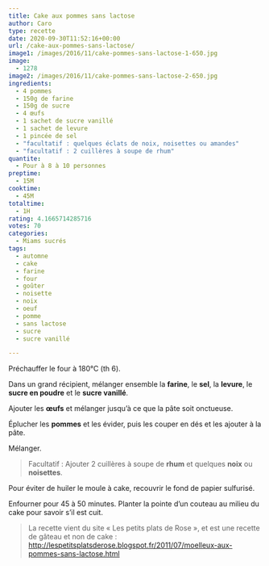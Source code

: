 ```yaml
---
title: Cake aux pommes sans lactose
author: Caro
type: recette
date: 2020-09-30T11:52:16+00:00
url: /cake-aux-pommes-sans-lactose/
image1: /images/2016/11/cake-pommes-sans-lactose-1-650.jpg
image:
  - 1278
image2: /images/2016/11/cake-pommes-sans-lactose-2-650.jpg
ingredients:
  - 4 pommes
  - 150g de farine
  - 150g de sucre
  - 4 œufs
  - 1 sachet de sucre vanillé
  - 1 sachet de levure
  - 1 pincée de sel
  - "facultatif : quelques éclats de noix, noisettes ou amandes"
  - "facultatif : 2 cuillères à soupe de rhum"
quantite:
  - Pour à 8 à 10 personnes
preptime:
  - 15M
cooktime:
  - 45M
totaltime:
  - 1H
rating: 4.1665714285716
votes: 70
categories:
  - Miams sucrés
tags:
  - automne
  - cake
  - farine
  - four
  - goûter
  - noisette
  - noix
  - oeuf
  - pomme
  - sans lactose
  - sucre
  - sucre vanillé

---
```

Préchauffer le four à 180°C (th 6).

Dans un grand récipient, mélanger ensemble la **farine**, le **sel**, la **levure**, le **sucre en poudre** et le **sucre vanillé**.

Ajouter les **œufs** et mélanger jusqu&rsquo;à ce que la pâte soit onctueuse.

Éplucher les **pommes** et les évider, puis les couper en dés et les ajouter à la pâte.

Mélanger.

> Facultatif : Ajouter 2 cuillères à soupe de **rhum** et quelques **noix** ou **noisettes**.

Pour éviter de huiler le moule à cake, recouvrir le fond de papier sulfurisé.

Enfourner pour 45 à 50 minutes. Planter la pointe d&rsquo;un couteau au milieu du cake pour savoir s&rsquo;il est cuit.

> La recette vient du site « Les petits plats de Rose », et est une recette de gâteau et non de cake : <a href="http://lespetitsplatsderose.blogspot.fr/2011/07/moelleux-aux-pommes-sans-lactose.html" target="_blank" rel="noopener">http://lespetitsplatsderose.blogspot.fr/2011/07/moelleux-aux-pommes-sans-lactose.html</a>

&nbsp;
